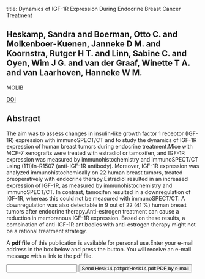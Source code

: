 title: Dynamics of IGF-1R Expression During Endocrine Breast Cancer Treatment

## Heskamp, Sandra and Boerman, Otto C. and Molkenboer-Kuenen, Janneke D M. and Koornstra, Rutger H T. and Linn, Sabine C. and Oyen, Wim J G. and van der Graaf, Winette T A. and van Laarhoven, Hanneke W M.
MOLIB

<a href="https://doi.org/10.1007/s11307-014-0723-6">DOI</a>

## Abstract
The aim was to assess changes in insulin-like growth factor 1 receptor (IGF-1R) expression with immunoSPECT/CT and to study the dynamics of IGF-1R expression of human breast tumors during endocrine treatment.Mice with MCF-7 xenografts were treated with estradiol or tamoxifen, and IGF-1R expression was measured by immunohistochemistry and immunoSPECT/CT using (111)In-R1507 (anti-IGF-1R antibody). Moreover, IGF-1R expression was analyzed immunohistochemically on 22 human breast tumors, treated preoperatively with endocrine therapy.Estradiol resulted in an increased expression of IGF-1R, as measured by immunohistochemistry and immunoSPECT/CT. In contrast, tamoxifen resulted in a downregulation of IGF-1R, whereas this could not be measured with immunoSPECT/CT. A downregulation was also detectable in 9 out of 22 (41 %) human breast tumors after endocrine therapy.Anti-estrogen treatment can cause a reduction in membranous IGF-1R expression. Based on these results, a combination of anti-IGF-1R antibodies with anti-estrogen therapy might not be a rational treatment strategy.

A <b>pdf file</b> of this publication is available for personal use.Enter your e-mail address in the box below and press the button. You will receive an e-mail message with a link to the pdf file.
<form action="sender.php">  <input type="text" name="email">  <input type="submit" value="Send Hesk14.pdf:pdfHesk14.pdf:PDF by e-mail"></form>